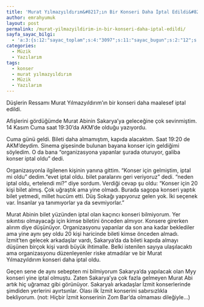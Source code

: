 ```yaml
---
title: 'Murat Yılmazyıldırım&#8217;ın Bir Konseri Daha İptal Edildi&#8230;'
author: emrahyumuk
layout: post
permalink: /murat-yilmazyildirim-in-bir-konseri-daha-iptal-edildi/
sayfa_sayac_bilgi:
  - 'a:3:{s:12:"sayac_toplam";s:4:"3097";s:11:"sayac_bugun";s:2:"12";s:9:"son_okuma";s:10:"1364922606";}'
categories:
  - Müzik
  - Yazılarım
tags:
  - konser
  - murat yılmazyıldırım
  - Müzik
  - Yazılarım
---
```

Düşlerin Ressamı Murat Yılmazyıldırım’ın bir konseri daha maalesef iptal edildi.

Afişlerini gördüğümde Murat Abinin Sakarya’ya geleceğine çok sevinmiştim. 14 Kasım Cuma saat 19:30’da AKM’de olduğu yazıyordu.

Cuma günü geldi. Bileti daha almamıştım, kapıda alacaktım. Saat 19:20 de AKM’deydim. Sinema gişesinde bulunan bayana konser için geldiğimi söyledim. O da bana “organizasyona yapanlar şurada oturuyor, galiba konser iptal oldu” dedi.

<!--more-->

Organizasyonla ilgilenen kişinin yanına gittim. “Konser için gelmiştim, iptal mi oldu” dedim.“evet iptal oldu. bilet paralarını geri veriyoruz” dedi. “neden iptal oldu, ertelendi mi?” diye sordum. Verdiği cevap şu oldu: “Konser için 20 kişi bilet almış. Çok uğraştık ama yine olmadı. Burada sagopa konseri yaptık bilet yetmedi, millet hucüm etti. Düş Sokağı yapıyoruz gelen yok. İki seçenek var. İnsanlar ya tanımıyorlar ya da sevmiyorlar.”

Murat Abinin bilet yüzünden iptal olan kaçıncı konseri bilmiyorum. Yer sıkıntısı olmayacağı için kimse biletini önceden almıyor. Konsere girerken alırım diye düşünüyor. Organizasyonu yapanlar da son ana kadar beklediler ama yine aynı şey oldu 20 kişi haricinde bileti kimse önceden almadı. İzmit’ten gelecek arkadaşlar vardı, Sakarya’da da bileti kapıda almayı düşünen birçok kişi vardı büyük ihtimalle. Belki istenilen sayıya ulaşılacaktı ama organizasyonu düzenleyenler riske atmadılar ve bir Murat Yılmazyıldırım konseri daha iptal oldu.

Geçen sene de aynı sebepten mi bilmiyorum Sakarya’da yapılacak olan Myy konseri yine iptal olmuştu. Zaten Sakarya’ya çok fazla gelmeyen Murat Abi artık hiç uğramaz gibi görünüyor. Sakaryalı arkadaşlar İzmit konserlerinde şimdiden yerlerini ayırtsınlar. Olası ilk İzmit konserini sabırsızlıkla bekliyorum. (not: Hiçbir İzmit konserinin Zom Bar’da olmaması dileğiyle…)